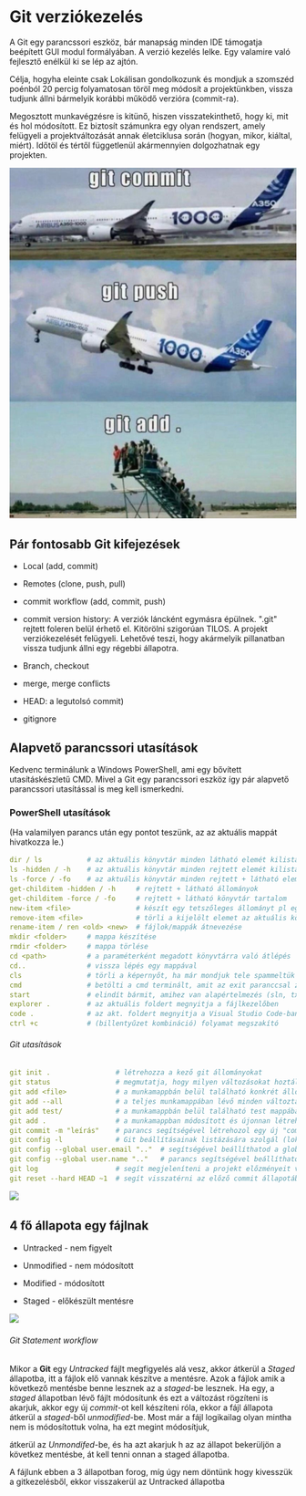 # Git verziókezelés

A Git egy parancssori eszköz, bár manapság minden IDE támogatja beépített GUI modul formályában. A verzió kezelés lelke. Egy valamire való fejlesztő enélkül ki se lép az ajtón. 

Célja, hogyha eleinte csak Lokálisan gondolkozunk és mondjuk a szomszéd poénból 20 percig folyamatosan töröl meg módosít a projektünkben, vissza tudjunk állni bármelyik korábbi működő verzióra (commit-ra). 

Megosztott munkavégzésre is kitünő, hiszen visszatekinthető, hogy ki, mit és hol módosított. Ez biztosít számunkra egy olyan rendszert, amely felügyeli a projektváltozását annak életciklusa során (hogyan, mikor, kiáltal, miért). Időtöl és tértől függetlenül akármennyien dolgozhatnak egy projekten. 

![](https://github.com/vellt/readme/blob/git_kezeles/git.jpg?raw=true)

## Pár fontosabb Git kifejezések

- Local (add, commit)

- Remotes (clone, push, pull)

- commit workflow (add, commit, push)

- commit version history: A verziók láncként egymásra épülnek. ".git" rejtett foleren belül érhető el. Kitörölni szigorúan TILOS. A projekt verziókezelését felügyeli. Lehetővé teszi, hogy akármelyik pillanatban vissza tudjunk állni egy régebbi állapotra.

- Branch, checkout

- merge, merge conflicts

- HEAD: a legutolsó commit)

- gitignore

## Alapvető parancssori utasítások

Kedvenc terminálunk a Windows PowerShell, ami egy bővített utasításkészletű CMD. Mivel a Git egy parancssori eszköz így pár alapvető parancssori utasítással is meg kell ismerkedni. 

### PowerShell utasítások

(Ha valamilyen parancs után egy pontot teszünk, az az aktuális mappát hivatkozza le.)

```yaml
dir / ls           # az aktuális könyvtár minden látható elemét kilistázza
ls -hidden / -h    # az aktuális könyvtár minden rejtett elemét kilistázza
ls -force / -fo    # az aktuális könyvtár minden rejtett + látható elemét kilistázza
get-childitem -hidden / -h     # rejtett + látható állományok
get-childitem -force / -fo     # rejtett + látható könyvtár tartalom
new-item <file>                # készít egy tetszőleges állományt pl egy test.txt-t    
remove-item <file>             # törli a kijelölt elemet az aktuális könyvtárból
rename-item / ren <old> <new>  # fájlok/mappák átnevezése
mkdir <folder>     # mappa készítése
rmdir <folder>     # mappa törlése
cd <path>          # a paraméterként megadott könyvtárra való átlépés
cd..               # vissza lépés egy mappával
cls                # törli a képernyőt, ha már mondjuk tele spammeltük
cmd                # betölti a cmd terminált, amit az exit paranccsal zárjuk le.
start              # elindít bármit, amihez van alapértelmezés (sln, txt, md)
explorer .         # az aktuális foldert megnyitja a fájlkezelőben
code .             # az akt. foldert megnyitja a Visual Studio Code-ban    
ctrl +c            # (billentyűzet kombináció) folyamat megszakító
```

###### Git utasítások

```yaml
git init .                # létrehozza a kező git állományokat
git status                # megmutatja, hogy milyen változásokat hoztál létre vagy módosítottál a projektedben, és azt is, hogy ezeket még nem vagy készen elküldeni a Git követésére.
git add <file>            # a munkamappbán belül található konkrét állomány hozzáadása a staging area-hoz
git add --all             # a teljes munkamappában lévő minden változtatást hozzáadja a staging area-hoz, beleértve a törölt fájlokat és a .gitignore-ban meghatározottakat is. 
git add test/             # a munkamappbán belül található test mappában végzett változtatásokat hozzáadja a Git követési listájához (staging area)
git add .                 # a munkamappban módosított és újonnan létrehozott fájlokat hozzáadja a Git követési listájához (staging area)
git commit -m "leírás"    # parancs segítségével létrehozol egy új "commitot" a Git verziókezelő rendszerben. Egy commit egy pillanatkép a projekt állapotáról, amely tartalmazza a módosított vagy újonnan létrehozott fájlokat és azok tartalmát.
git config -l             # Git beállításainak listázására szolgál (lokálisnál gitkezeléskor lehet hasznos nekünk)
git config --global user.email ".."  # segítségével beállíthatod a globális felhasználó e-mail címét a Git konfigurációdban. 
git config --global user.name ".."   # parancs segítségével beállíthatod a globális felhasználó nevét a Git konfigurációdban. 
git log                   # segít megjeleníteni a projekt előzményeit vagy más szóval "commit" történetét.
git reset --hard HEAD ~1  # segít visszatérni az előző commit állapotába és eldobni az utolsó commitot. --hard kapcsoló: A változtatásokat a munkamappában és a staging area-ban is eldobod. HEAD~1: azt jelenti, hogy az utolsó commit előtti commitra kívánsz visszalépni. Ha az utolsó mentett commiitra szeretnék vissza állni: git reset --hard HEAD
```

![](https://github.com/vellt/jegyzetek/blob/git_kezeles/github_diagram.drawio.png?raw=true)



## 4 fő állapota egy fájlnak

- Untracked - nem figyelt

- Unmodified - nem módosított

- Modified - módosított

- Staged - előkészült mentésre

![](https://raw.githubusercontent.com/vellt/jegyzetek/git_kezeles/git2.png)

###### Git Statement workflow

Mikor a **Git** egy *Untracked* fájlt megfigyelés alá vesz, akkor átkerül a *Staged* állapotba, itt a fájlok elő vannak készítve a mentésre. Azok a fájlok amik a következő mentésbe benne lesznek az a *staged*-be lesznek. Ha egy, a *staged* állapotban lévő fájlt módosítunk és ezt a változást rögzíteni is akarjuk, akkor egy új *commit*-ot kell készíteni róla, ekkor a fájl állapota átkerül a *staged*-ből *unmodified*-be. Most már a fájl logikailag olyan mintha nem is módosítottuk volna, ha ezt megint módosítjuk,



 átkerül az *Unmondifed*-be, és ha azt akarjuk h az az állapot bekerüljön a következ mentésbe, át kell tenni onnan a staged állapotba. 



A fájlunk ebben a 3 állapotban forog, míg úgy nem döntünk hogy kivesszük a gitkezelésből, ekkor visszakerül az Untracked állapotba
